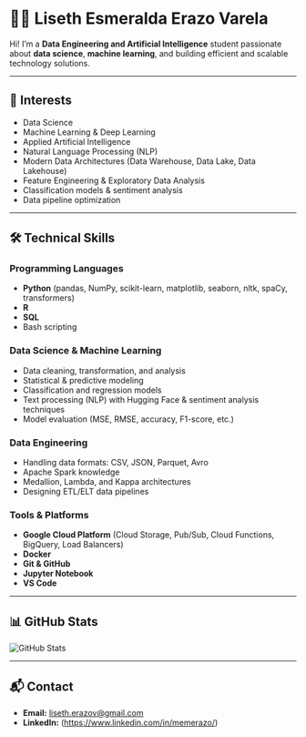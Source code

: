 # 👩‍💻 Liseth Esmeralda Erazo Varela

Hi! I’m a **Data Engineering and Artificial Intelligence** student passionate about **data science**, **machine learning**, and building efficient and scalable technology solutions.

---

## 🚀 Interests
- Data Science
- Machine Learning & Deep Learning
- Applied Artificial Intelligence
- Natural Language Processing (NLP)
- Modern Data Architectures (Data Warehouse, Data Lake, Data Lakehouse)
- Feature Engineering & Exploratory Data Analysis
- Classification models & sentiment analysis
- Data pipeline optimization

---

## 🛠️ Technical Skills

### Programming Languages
- **Python** (pandas, NumPy, scikit-learn, matplotlib, seaborn, nltk, spaCy, transformers)
- **R**
- **SQL**
- Bash scripting

### Data Science & Machine Learning
- Data cleaning, transformation, and analysis
- Statistical & predictive modeling
- Classification and regression models
- Text processing (NLP) with Hugging Face & sentiment analysis techniques
- Model evaluation (MSE, RMSE, accuracy, F1-score, etc.)

### Data Engineering
- Handling data formats: CSV, JSON, Parquet, Avro
- Apache Spark knowledge
- Medallion, Lambda, and Kappa architectures
- Designing ETL/ELT data pipelines

### Tools & Platforms
- **Google Cloud Platform** (Cloud Storage, Pub/Sub, Cloud Functions, BigQuery, Load Balancers)
- **Docker**
- **Git & GitHub**
- **Jupyter Notebook**
- **VS Code**

---

## 📊 GitHub Stats
![GitHub Stats](https://github-readme-stats.vercel.app/api?username=Memerazo&show_icons=true&theme=tokyonight)

---

## 📬 Contact
- **Email:** liseth.erazov@gmail.com
- **LinkedIn:** (https://www.linkedin.com/in/memerazo/)
